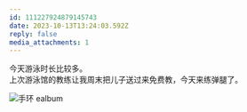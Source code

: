 ```yaml
---
id: 111227924879145743
date: 2023-10-13T13:24:03.592Z
reply: false
media_attachments: 1
---
```


今天游泳时长比较多。  
上次游泳馆的教练让我周末把儿子送过来免费教，今天来练弹腿了。

![手环
ealbum](https://files.e5n.cc/media_attachments/files/111/227/924/630/041/727/original/1942d4d55cc9724d.jpg)
